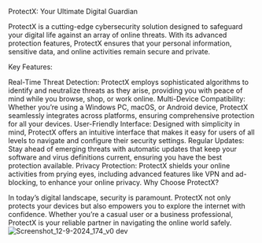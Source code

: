 ProtectX: Your Ultimate Digital Guardian

ProtectX is a cutting-edge cybersecurity solution designed to safeguard your digital life against an array of online threats. With its advanced protection features, ProtectX ensures that your personal information, sensitive data, and online activities remain secure and private.

Key Features:

Real-Time Threat Detection: ProtectX employs sophisticated algorithms to identify and neutralize threats as they arise, providing you with peace of mind while you browse, shop, or work online.
Multi-Device Compatibility: Whether you’re using a Windows PC, macOS, or Android device, ProtectX seamlessly integrates across platforms, ensuring comprehensive protection for all your devices.
User-Friendly Interface: Designed with simplicity in mind, ProtectX offers an intuitive interface that makes it easy for users of all levels to navigate and configure their security settings.
Regular Updates: Stay ahead of emerging threats with automatic updates that keep your software and virus definitions current, ensuring you have the best protection available.
Privacy Protection: ProtectX shields your online activities from prying eyes, including advanced features like VPN and ad-blocking, to enhance your online privacy.
Why Choose ProtectX?

In today’s digital landscape, security is paramount. ProtectX not only protects your devices but also empowers you to explore the internet with confidence. Whether you’re a casual user or a business professional, ProtectX is your reliable partner in navigating the online world safely.
![Screenshot_12-9-2024_174_v0 dev](https://github.com/user-attachments/assets/2b3f1dbf-e0c1-473c-8e3a-6dc8a02a4e4e)
 
